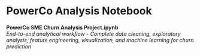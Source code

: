 # PowerCo Analysis Notebook

**PowerCo SME Churn Analysis Project.ipynb**  
*End-to-end analytical workflow - Complete data cleaning, exploratory analysis, feature engineering, visualization, and machine learning for churn prediction*